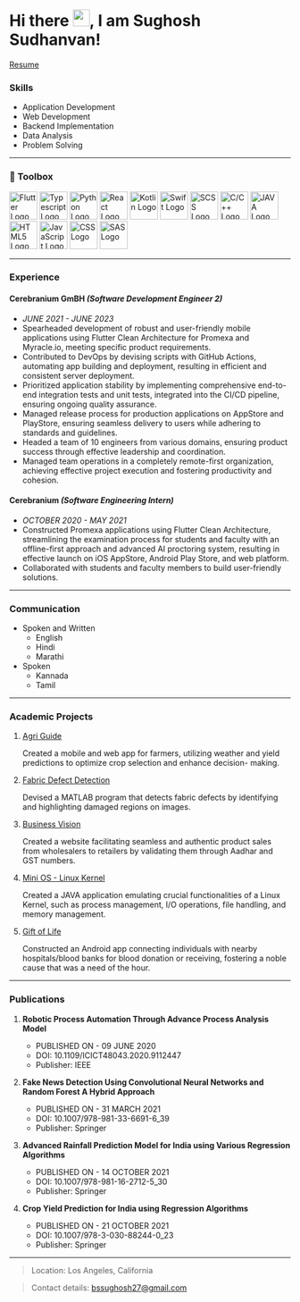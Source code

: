 # Hi there <img src="https://raw.githubusercontent.com/MartinHeinz/MartinHeinz/master/wave.gif" width="30px">, I am Sughosh Sudhanvan!

[Resume](Sughosh%20Sudhanvan%20-%20Resume.pdf)

### Skills

- Application Development
- Web Development
- Backend Implementation
- Data Analysis
- Problem Solving

---

### 🧰 Toolbox

<img src="https://cdn.worldvectorlogo.com/logos/flutter.svg" alt="Flutter Logo" width="50" height="50"/> <img src="https://cdn.worldvectorlogo.com/logos/typescript.svg" alt="Typescript Logo" width="50" height="50"/> <img src="https://cdn.worldvectorlogo.com/logos/python-4.svg" alt="Python Logo" width="50" height="50"/> <img src="https://cdn.worldvectorlogo.com/logos/react-1.svg" alt="React Logo" width="50" height="50"/> <img src="https://cdn.worldvectorlogo.com/logos/kotlin-1.svg" alt="Kotlin Logo" width="50" height="50"/> <img src="https://cdn.worldvectorlogo.com/logos/swift-15.svg" alt="Swift Logo" width="50" height="50"/> <img src="https://cdn.worldvectorlogo.com/logos/sass-1.svg" alt="SCSS Logo" width="50" height="50"/> <img src="https://cdn.worldvectorlogo.com/logos/c.svg" alt="C/C++ Logo" width="50" height="50"/> <img src="https://cdn.worldvectorlogo.com/logos/java-4.svg" alt="JAVA Logo" width="50" height="50"/> <img src="https://cdn.worldvectorlogo.com/logos/html5-2.svg" alt="HTML5 Logo" width="50" height="50"/> <img src="https://cdn.worldvectorlogo.com/logos/logo-javascript.svg" alt="JavaScript Logo" width="50" height="50"/> <img src="https://cdn.worldvectorlogo.com/logos/css-3.svg" alt="CSS Logo" width="50" height="50"/> <img src="https://cdn.worldvectorlogo.com/logos/sas-institute.svg" alt="SAS Logo" width="50" height="50"/>

---

### Experience

#### Cerebranium GmBH _(Software Development Engineer 2)_

- _JUNE 2021 - JUNE 2023_
- Spearheaded development of robust and user-friendly mobile applications using Flutter Clean Architecture for Promexa and
  Myracle.io, meeting specific product requirements.
- Contributed to DevOps by devising scripts with GitHub Actions, automating app building and deployment, resulting in efficient and consistent server deployment.
- Prioritized application stability by implementing comprehensive end-to-end integration tests and unit tests, integrated into the CI/CD pipeline, ensuring ongoing quality assurance.
- Managed release process for production applications on AppStore and PlayStore, ensuring seamless delivery to users while adhering to standards and guidelines.
- Headed a team of 10 engineers from various domains, ensuring product success through effective leadership and coordination.
- Managed team operations in a completely remote-first organization, achieving effective project execution and fostering productivity and cohesion.

#### Cerebranium _(Software Engineering Intern)_

- _OCTOBER 2020 - MAY 2021_
- Constructed Promexa applications using Flutter Clean Architecture, streamlining the examination process for students and faculty with an offline-first approach and advanced AI proctoring system, resulting in effective launch on iOS AppStore, Android Play Store, and web platform.
- Collaborated with students and faculty members to build user-friendly solutions.

---

### Communication

- Spoken and Written
  - English
  - Hindi
  - Marathi
- Spoken
  - Kannada
  - Tamil

---

### Academic Projects

1. [Agri Guide](https://github.com/bssughosh/agri-guide)

   Created a mobile and web app for farmers, utilizing weather and yield predictions to optimize crop selection and enhance decision- making.

1. [Fabric Defect Detection](https://github.com/bssughosh/fabric-defect-detection)

   Devised a MATLAB program that detects fabric defects by identifying and highlighting damaged regions on images.

1. [Business Vision](https://github.com/bssughosh/Business-Vision-Website)

   Created a website facilitating seamless and authentic product sales from wholesalers to retailers by validating them through Aadhar and GST numbers.

1. [Mini OS - Linux Kernel](https://github.com/bssughosh/Mini-OS-Linux-Kernel)

   Created a JAVA application emulating crucial functionalities of a Linux Kernel, such as process management, I/O operations, file handling, and memory management.

1. [Gift of Life](https://github.com/bssughosh/GiftOfLife)

   Constructed an Android app connecting individuals with nearby hospitals/blood banks for blood donation or receiving, fostering a noble cause that was a need of the hour.

---

### Publications

1. **Robotic Process Automation Through Advance Process Analysis Model**

   - PUBLISHED ON - 09 JUNE 2020
   - DOI: 10.1109/ICICT48043.2020.9112447
   - Publisher: IEEE

2. **Fake News Detection Using Convolutional Neural Networks and Random Forest A Hybrid Approach**
   - PUBLISHED ON - 31 MARCH 2021
   - DOI: 10.1007/978-981-33-6691-6_39
   - Publisher: Springer
3. **Advanced Rainfall Prediction Model for India using Various Regression Algorithms**

   - PUBLISHED ON - 14 OCTOBER 2021
   - DOI: 10.1007/978-981-16-2712-5_30
   - Publisher: Springer

4. **Crop Yield Prediction for India using Regression Algorithms**
   - PUBLISHED ON - 21 OCTOBER 2021
   - DOI: 10.1007/978-3-030-88244-0_23
   - Publisher: Springer

---

> Location: Los Angeles, California

> Contact details: bssughosh27@gmail.com
